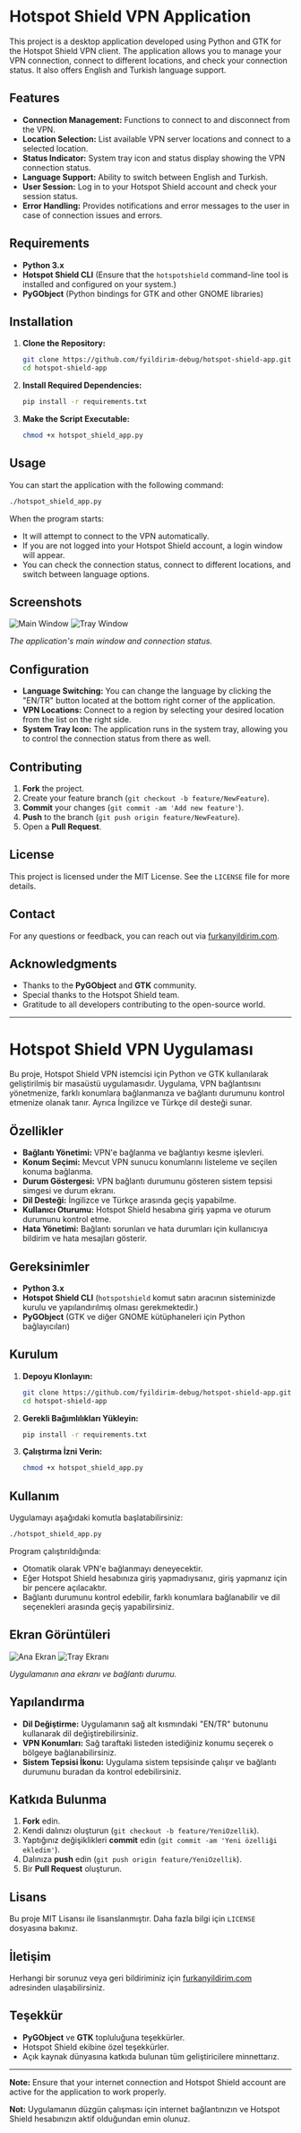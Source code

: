 # Hotspot Shield VPN Application

This project is a desktop application developed using Python and GTK for the Hotspot Shield VPN client. The application allows you to manage your VPN connection, connect to different locations, and check your connection status. It also offers English and Turkish language support.

## Features

- **Connection Management:** Functions to connect to and disconnect from the VPN.
- **Location Selection:** List available VPN server locations and connect to a selected location.
- **Status Indicator:** System tray icon and status display showing the VPN connection status.
- **Language Support:** Ability to switch between English and Turkish.
- **User Session:** Log in to your Hotspot Shield account and check your session status.
- **Error Handling:** Provides notifications and error messages to the user in case of connection issues and errors.

## Requirements

- **Python 3.x**
- **Hotspot Shield CLI** (Ensure that the `hotspotshield` command-line tool is installed and configured on your system.)
- **PyGObject** (Python bindings for GTK and other GNOME libraries)

## Installation

1. **Clone the Repository:**

   ```bash
   git clone https://github.com/fyildirim-debug/hotspot-shield-app.git
   cd hotspot-shield-app
   ```

2. **Install Required Dependencies:**

   ```bash
   pip install -r requirements.txt
   ```

3. **Make the Script Executable:**

   ```bash
   chmod +x hotspot_shield_app.py
   ```

## Usage

You can start the application with the following command:

```bash
./hotspot_shield_app.py
```

When the program starts:

- It will attempt to connect to the VPN automatically.
- If you are not logged into your Hotspot Shield account, a login window will appear.
- You can check the connection status, connect to different locations, and switch between language options.

## Screenshots

![Main Window](mainscreen.png)
![Tray Window](trayscreen.png)


*The application's main window and connection status.*

## Configuration

- **Language Switching:** You can change the language by clicking the "EN/TR" button located at the bottom right corner of the application.
- **VPN Locations:** Connect to a region by selecting your desired location from the list on the right side.
- **System Tray Icon:** The application runs in the system tray, allowing you to control the connection status from there as well.

## Contributing

1. **Fork** the project.
2. Create your feature branch (`git checkout -b feature/NewFeature`).
3. **Commit** your changes (`git commit -am 'Add new feature'`).
4. **Push** to the branch (`git push origin feature/NewFeature`).
5. Open a **Pull Request**.

## License

This project is licensed under the MIT License. See the `LICENSE` file for more details.

## Contact

For any questions or feedback, you can reach out via [furkanyildirim.com](https://furkanyildirim.com).

## Acknowledgments

- Thanks to the **PyGObject** and **GTK** community.
- Special thanks to the Hotspot Shield team.
- Gratitude to all developers contributing to the open-source world.

---

# Hotspot Shield VPN Uygulaması

Bu proje, Hotspot Shield VPN istemcisi için Python ve GTK kullanılarak geliştirilmiş bir masaüstü uygulamasıdır. Uygulama, VPN bağlantısını yönetmenize, farklı konumlara bağlanmanıza ve bağlantı durumunu kontrol etmenize olanak tanır. Ayrıca İngilizce ve Türkçe dil desteği sunar.

## Özellikler

- **Bağlantı Yönetimi:** VPN'e bağlanma ve bağlantıyı kesme işlevleri.
- **Konum Seçimi:** Mevcut VPN sunucu konumlarını listeleme ve seçilen konuma bağlanma.
- **Durum Göstergesi:** VPN bağlantı durumunu gösteren sistem tepsisi simgesi ve durum ekranı.
- **Dil Desteği:** İngilizce ve Türkçe arasında geçiş yapabilme.
- **Kullanıcı Oturumu:** Hotspot Shield hesabına giriş yapma ve oturum durumunu kontrol etme.
- **Hata Yönetimi:** Bağlantı sorunları ve hata durumları için kullanıcıya bildirim ve hata mesajları gösterir.

## Gereksinimler

- **Python 3.x**
- **Hotspot Shield CLI** (`hotspotshield` komut satırı aracının sisteminizde kurulu ve yapılandırılmış olması gerekmektedir.)
- **PyGObject** (GTK ve diğer GNOME kütüphaneleri için Python bağlayıcıları)

## Kurulum

1. **Depoyu Klonlayın:**

   ```bash
   git clone https://github.com/fyildirim-debug/hotspot-shield-app.git
   cd hotspot-shield-app
   ```

2. **Gerekli Bağımlılıkları Yükleyin:**

   ```bash
   pip install -r requirements.txt
   ```

3. **Çalıştırma İzni Verin:**

   ```bash
   chmod +x hotspot_shield_app.py
   ```

## Kullanım

Uygulamayı aşağıdaki komutla başlatabilirsiniz:

```bash
./hotspot_shield_app.py
```

Program çalıştırıldığında:

- Otomatik olarak VPN'e bağlanmayı deneyecektir.
- Eğer Hotspot Shield hesabınıza giriş yapmadıysanız, giriş yapmanız için bir pencere açılacaktır.
- Bağlantı durumunu kontrol edebilir, farklı konumlara bağlanabilir ve dil seçenekleri arasında geçiş yapabilirsiniz.

## Ekran Görüntüleri

![Ana Ekran](mainscreen.png)
![Tray Ekranı](trayscreen.png)


*Uygulamanın ana ekranı ve bağlantı durumu.*

## Yapılandırma

- **Dil Değiştirme:** Uygulamanın sağ alt kısmındaki "EN/TR" butonunu kullanarak dil değiştirebilirsiniz.
- **VPN Konumları:** Sağ taraftaki listeden istediğiniz konumu seçerek o bölgeye bağlanabilirsiniz.
- **Sistem Tepsisi İkonu:** Uygulama sistem tepsisinde çalışır ve bağlantı durumunu buradan da kontrol edebilirsiniz.

## Katkıda Bulunma

1. **Fork** edin.
2. Kendi dalınızı oluşturun (`git checkout -b feature/YeniOzellik`).
3. Yaptığınız değişiklikleri **commit** edin (`git commit -am 'Yeni özelliği ekledim'`).
4. Dalınıza **push** edin (`git push origin feature/YeniOzellik`).
5. Bir **Pull Request** oluşturun.

## Lisans

Bu proje MIT Lisansı ile lisanslanmıştır. Daha fazla bilgi için `LICENSE` dosyasına bakınız.

## İletişim

Herhangi bir sorunuz veya geri bildiriminiz için [furkanyildirim.com](https://furkanyildirim.com) adresinden ulaşabilirsiniz.

## Teşekkür

- **PyGObject** ve **GTK** topluluğuna teşekkürler.
- Hotspot Shield ekibine özel teşekkürler.
- Açık kaynak dünyasına katkıda bulunan tüm geliştiricilere minnettarız.

---

**Note:** Ensure that your internet connection and Hotspot Shield account are active for the application to work properly.

**Not:** Uygulamanın düzgün çalışması için internet bağlantınızın ve Hotspot Shield hesabınızın aktif olduğundan emin olunuz.
